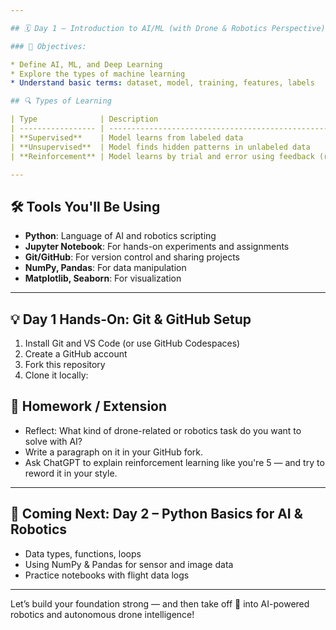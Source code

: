 ```yaml
---

## 🗓️ Day 1 – Introduction to AI/ML (with Drone & Robotics Perspective)

### 🎯 Objectives:

* Define AI, ML, and Deep Learning
* Explore the types of machine learning
* Understand basic terms: dataset, model, training, features, labels

## 🔍 Types of Learning

| Type              | Description                                                        | Drone/Robotics Example                      |
| ----------------- | ------------------------------------------------------------------ | ------------------------------------------- |
| **Supervised**    | Model learns from labeled data                                     | Classify terrain or object in drone images  |
| **Unsupervised**  | Model finds hidden patterns in unlabeled data                      | Group areas based on aerial characteristics |
| **Reinforcement** | Model learns by trial and error using feedback (reward/punishment) | Train a drone to navigate through a maze    |

---
```


## 🛠️ Tools You'll Be Using

* **Python**: Language of AI and robotics scripting
* **Jupyter Notebook**: For hands-on experiments and assignments
* **Git/GitHub**: For version control and sharing projects
* **NumPy, Pandas**: For data manipulation
* **Matplotlib, Seaborn**: For visualization

---

## 💡 Day 1 Hands-On: Git & GitHub Setup

1. Install Git and VS Code (or use GitHub Codespaces)
2. Create a GitHub account
3. Fork this repository
4. Clone it locally:

## 📌 Homework / Extension

* Reflect: What kind of drone-related or robotics task do you want to solve with AI?
* Write a paragraph on it in your GitHub fork.
* Ask ChatGPT to explain reinforcement learning like you're 5 — and try to reword it in your style.

---

## 🔗 Coming Next: Day 2 – Python Basics for AI & Robotics

* Data types, functions, loops
* Using NumPy & Pandas for sensor and image data
* Practice notebooks with flight data logs

---

Let’s build your foundation strong — and then take off 🚁 into AI-powered robotics and autonomous drone intelligence!


